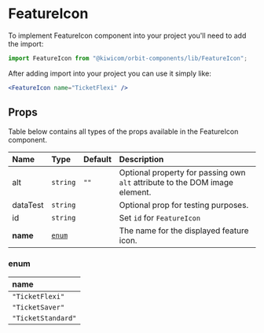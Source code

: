 # FeatureIcon

To implement FeatureIcon component into your project you'll need to add the import:

```jsx
import FeatureIcon from "@kiwicom/orbit-components/lib/FeatureIcon";
```

After adding import into your project you can use it simply like:

```jsx
<FeatureIcon name="TicketFlexi" />
```

## Props

Table below contains all types of the props available in the FeatureIcon component.

| Name     | Type            | Default | Description                                                                 |
| :------- | :-------------- | :------ | :-------------------------------------------------------------------------- |
| alt      | `string`        | `""`    | Optional property for passing own `alt` attribute to the DOM image element. |
| dataTest | `string`        |         | Optional prop for testing purposes.                                         |
| id       | `string`        |         | Set `id` for `FeatureIcon`                                                  |
| **name** | [`enum`](#enum) |         | The name for the displayed feature icon.                                    |

### enum

| name               |
| :----------------- |
| `"TicketFlexi"`    |
| `"TicketSaver"`    |
| `"TicketStandard"` |
